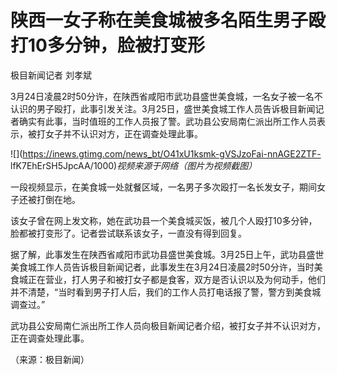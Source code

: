 # 陕西一女子称在美食城被多名陌生男子殴打10多分钟，脸被打变形

极目新闻记者 刘孝斌

3月24日凌晨2时50分许，在陕西省咸阳市武功县盛世美食城，一名女子被一名不认识的男子殴打，此事引发关注。3月25日，盛世美食城工作人员告诉极目新闻记者确实有此事，当时值班的工作人员报了警。武功县公安局南仁派出所工作人员表示，被打女子并不认识对方，正在调查处理此事。

![](https://inews.gtimg.com/news_bt/O41xU1ksmk-gVSJzoFai-nnAGE2ZTF-
lfK7EhErSH5JpcAA/1000)_视频来源于网络（图片为视频截图）_

一段视频显示，在美食城一处就餐区域，一名男子多次殴打一名长发女子，期间女子还被打倒在地。

该女子曾在网上发文称，她在武功县一个美食城买饭，被几个人殴打10多分钟，脸都被打变形了。记者尝试联系该女子，一直没有得到回复。

据了解，此事发生在陕西省咸阳市武功县盛世美食城。3月25日上午，武功县盛世美食城工作人员告诉极目新闻记者，此事发生在3月24日凌晨2时50分许，当时美食城正在营业，打人男子和被打女子都是食客，双方是否认识以及为何动手，他们并不清楚，“当时看到男子打人后，我们的工作人员打电话报了警，警方到美食城调查过。”

武功县公安局南仁派出所工作人员向极目新闻记者介绍，被打女子并不认识对方，正在调查处理此事。

（来源：极目新闻）

